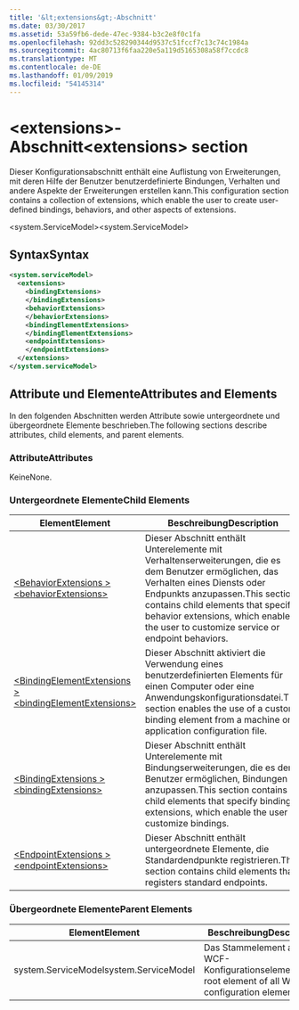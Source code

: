 ```yaml
---
title: '&lt;extensions&gt;-Abschnitt'
ms.date: 03/30/2017
ms.assetid: 53a59fb6-dede-47ec-9384-b3c2e8f0c1fa
ms.openlocfilehash: 92dd3c528290344d9537c51fccf7c13c74c1984a
ms.sourcegitcommit: 4ac80713f6faa220e5a119d5165308a58f7ccdc8
ms.translationtype: MT
ms.contentlocale: de-DE
ms.lasthandoff: 01/09/2019
ms.locfileid: "54145314"
---
```

# <a name="ltextensionsgt-section"></a><span data-ttu-id="c07e1-102">&lt;extensions&gt;-Abschnitt</span><span class="sxs-lookup"><span data-stu-id="c07e1-102">&lt;extensions&gt; section</span></span>
<span data-ttu-id="c07e1-103">Dieser Konfigurationsabschnitt enthält eine Auflistung von Erweiterungen, mit deren Hilfe der Benutzer benutzerdefinierte Bindungen, Verhalten und andere Aspekte der Erweiterungen erstellen kann.</span><span class="sxs-lookup"><span data-stu-id="c07e1-103">This configuration section contains a collection of extensions, which enable the user to create user-defined bindings, behaviors, and other aspects of extensions.</span></span>  
  
<span data-ttu-id="c07e1-104">\<system.ServiceModel></span><span class="sxs-lookup"><span data-stu-id="c07e1-104">\<system.ServiceModel></span></span>  
  
## <a name="syntax"></a><span data-ttu-id="c07e1-105">Syntax</span><span class="sxs-lookup"><span data-stu-id="c07e1-105">Syntax</span></span>  
  
```xml  
<system.serviceModel>
  <extensions>
    <bindingExtensions>
    </bindingExtensions>
    <behaviorExtensions>
    </behaviorExtensions>
    <bindingElementExtensions>
    </bindingElementExtensions>
    <endpointExtensions>
    </endpointExtensions>
  </extensions>
</system.serviceModel>
```  
  
## <a name="attributes-and-elements"></a><span data-ttu-id="c07e1-106">Attribute und Elemente</span><span class="sxs-lookup"><span data-stu-id="c07e1-106">Attributes and Elements</span></span>  
 <span data-ttu-id="c07e1-107">In den folgenden Abschnitten werden Attribute sowie untergeordnete und übergeordnete Elemente beschrieben.</span><span class="sxs-lookup"><span data-stu-id="c07e1-107">The following sections describe attributes, child elements, and parent elements.</span></span>  
  
### <a name="attributes"></a><span data-ttu-id="c07e1-108">Attribute</span><span class="sxs-lookup"><span data-stu-id="c07e1-108">Attributes</span></span>  
 <span data-ttu-id="c07e1-109">Keine</span><span class="sxs-lookup"><span data-stu-id="c07e1-109">None.</span></span>  
  
### <a name="child-elements"></a><span data-ttu-id="c07e1-110">Untergeordnete Elemente</span><span class="sxs-lookup"><span data-stu-id="c07e1-110">Child Elements</span></span>  
  
|<span data-ttu-id="c07e1-111">Element</span><span class="sxs-lookup"><span data-stu-id="c07e1-111">Element</span></span>|<span data-ttu-id="c07e1-112">Beschreibung</span><span class="sxs-lookup"><span data-stu-id="c07e1-112">Description</span></span>|  
|-------------|-----------------|  
|[<span data-ttu-id="c07e1-113">\<BehaviorExtensions ></span><span class="sxs-lookup"><span data-stu-id="c07e1-113">\<behaviorExtensions></span></span>](../../../../../docs/framework/configure-apps/file-schema/wcf/behaviorextensions.md)|<span data-ttu-id="c07e1-114">Dieser Abschnitt enthält Unterelemente mit Verhaltenserweiterungen, die es dem Benutzer ermöglichen, das Verhalten eines Diensts oder Endpunkts anzupassen.</span><span class="sxs-lookup"><span data-stu-id="c07e1-114">This section contains child elements that specify behavior extensions, which enable the user to customize service or endpoint behaviors.</span></span>|  
|[<span data-ttu-id="c07e1-115">\<BindingElementExtensions ></span><span class="sxs-lookup"><span data-stu-id="c07e1-115">\<bindingElementExtensions></span></span>](../../../../../docs/framework/configure-apps/file-schema/wcf/bindingelementextensions.md)|<span data-ttu-id="c07e1-116">Dieser Abschnitt aktiviert die Verwendung eines benutzerdefinierten Elements für einen Computer oder eine Anwendungskonfigurationsdatei.</span><span class="sxs-lookup"><span data-stu-id="c07e1-116">This section enables the use of a custom binding element from a machine or application configuration file.</span></span>|  
|[<span data-ttu-id="c07e1-117">\<BindingExtensions ></span><span class="sxs-lookup"><span data-stu-id="c07e1-117">\<bindingExtensions></span></span>](../../../../../docs/framework/configure-apps/file-schema/wcf/bindingextensions.md)|<span data-ttu-id="c07e1-118">Dieser Abschnitt enthält Unterelemente mit Bindungserweiterungen, die es dem Benutzer ermöglichen, Bindungen anzupassen.</span><span class="sxs-lookup"><span data-stu-id="c07e1-118">This section contains child elements that specify binding extensions, which enable the user to customize bindings.</span></span>|  
|[<span data-ttu-id="c07e1-119">\<EndpointExtensions ></span><span class="sxs-lookup"><span data-stu-id="c07e1-119">\<endpointExtensions></span></span>](../../../../../docs/framework/configure-apps/file-schema/wcf/endpointextensions.md)|<span data-ttu-id="c07e1-120">Dieser Abschnitt enthält untergeordnete Elemente, die Standardendpunkte registrieren.</span><span class="sxs-lookup"><span data-stu-id="c07e1-120">This section contains child elements that registers standard endpoints.</span></span>|  
  
### <a name="parent-elements"></a><span data-ttu-id="c07e1-121">Übergeordnete Elemente</span><span class="sxs-lookup"><span data-stu-id="c07e1-121">Parent Elements</span></span>  
  
|<span data-ttu-id="c07e1-122">Element</span><span class="sxs-lookup"><span data-stu-id="c07e1-122">Element</span></span>|<span data-ttu-id="c07e1-123">Beschreibung</span><span class="sxs-lookup"><span data-stu-id="c07e1-123">Description</span></span>|  
|-------------|-----------------|  
|<span data-ttu-id="c07e1-124">system.ServiceModel</span><span class="sxs-lookup"><span data-stu-id="c07e1-124">system.ServiceModel</span></span>|<span data-ttu-id="c07e1-125">Das Stammelement aller WCF-Konfigurationselemente.</span><span class="sxs-lookup"><span data-stu-id="c07e1-125">The root element of all WCF configuration elements.</span></span>|

